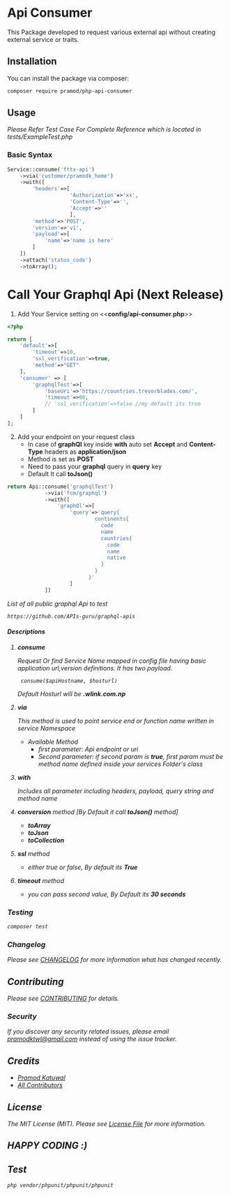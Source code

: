 # Api Consumer


This Package developed to request various external api without creating external service or traits.

## Installation

You can install the package via composer:

```bash
composer require pramod/php-api-consumer
```

## Usage

<i>Please Refer Test Case For Complete Reference which is located in tests/ExampleTest.php</i>

### Basic Syntax
```php
Service::consume('fttx-api')
    ->via('customer/pramodk_home')
    ->with([
        'headers'=>[
                    'Authorization'=>'xx',
                    'Content-Type'=>'',
                    'Accept'=>''
                    ],
        'method'=>'POST',
        'version'=>'v1',
        'payload'=>[
            'name'=>'name is here'
        ]
    ])
    ->attach('status_code')
    ->toArray();
```


# Call Your **Graphql** Api (**Next Release**)

1. Add Your Service setting on <<**config/api-consumer.php**>>
```php
<?php

return [
    'default'=>[
        'timeout'=>10,
        'ssl_verification'=>true,
        'method'=>"GET"
    ],
    'consumer' => [
        'graphqlTest'=>[
            'baseUri'=>'https://countries.trevorblades.com/',
            'timeout'=>60,
            // 'ssl_verification'=>false //my default its true
        ]
    ]
];

```

2.  Add your endpoint on your request class
    + In case of **graphQl** key inside **with** auto set **Accept** and **Content-Type** headers as **application/json**
    + Method is set as **POST**
    + Need to pass your **graphql** query in **query** key
    + Default It call **toJson()**
```php
return Api::consume('graphqlTest')
            ->via('fcm/graphql')
            ->with([
                'graphQl'=>[
                    'query'=>'query{
                            continents{
                              code
                              name
                              countries{
                                code
                                name
                                native
                              }
                            }
                          }'
                    ]
            ])
```

<i>List of all public graphql Api to test </l>
```
https://github.com/APIs-guru/graphql-apis
```
#### Descriptions
1. **consume**
    
    Request Or find Service Name mapped in config file having basic application url,version definitions. It has two payload.
    
        consume($apiHostname, $hosturl)
    
    Default Hosturl will be **.wlink.com.np**

2.  **via**

    This method is used to point service end or function name written in service Namespace
    +  Available Method
        +   first parameter: <i>Api endpoint or uri</i>
        +   Second parameter: <i>if second param is **true**, first param must be method name defined inside your services Folder's class</i>

3.  **with**

    Includes all parameter including headers, payload, query string and method name

4.  **conversion** method [By Default it call **toJson()** method]
    +   **toArray**
    +   **toJson**
    +   **toCollection**
5.  **ssl** method 
    +   either true or false, By default its **True**
6.  **timeout** method 
    +   you can pass second value, By Default its **30 seconds**

### Testing

``` bash
composer test
```

### Changelog

Please see [CHANGELOG](CHANGELOG.md) for more information what has changed recently.

## Contributing

Please see [CONTRIBUTING](CONTRIBUTING.md) for details.

### Security

If you discover any security related issues, please email pramodktwl@gmail.com instead of using the issue tracker.

## Credits

- [Pramod Katuwal](https://github.com/pramod)
- [All Contributors](../../contributors)

## License

The MIT License (MIT). Please see [License File](LICENSE.md) for more information.

## HAPPY CODING :) 
## Test 
```
php vendor/phpunit/phpunit/phpunit
```